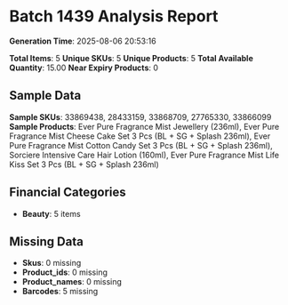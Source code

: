 # Batch 1439 Analysis Report

**Generation Time**: 2025-08-06 20:53:16

**Total Items**: 5
**Unique SKUs**: 5
**Unique Products**: 5
**Total Available Quantity**: 15.00
**Near Expiry Products**: 0

## Sample Data
**Sample SKUs**: 33869438, 28433159, 33868709, 27765330, 33866099
**Sample Products**: Ever Pure Fragrance Mist Jewellery (236ml), Ever Pure Fragrance Mist Cheese Cake Set 3 Pcs (BL + SG + Splash 236ml), Ever Pure Fragrance Mist Cotton Candy Set 3 Pcs (BL + SG + Splash 236ml), Sorciere Intensive Care Hair Lotion (160ml), Ever Pure Fragrance Mist Life Kiss Set 3 Pcs (BL + SG + Splash 236ml)

## Financial Categories
- **Beauty**: 5 items

## Missing Data
- **Skus**: 0 missing
- **Product_ids**: 0 missing
- **Product_names**: 0 missing
- **Barcodes**: 5 missing
